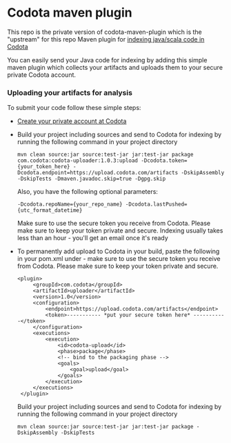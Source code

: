 # Codota maven plugin
This repo is the private version of codota-maven-plugin which is the "upstream" for this repo
Maven plugin for [indexing java/scala code in Codota](https://www.codota.com/index-your-repo)

You can easily send your Java code for indexing by adding this simple maven plugin which collects your artifacts and uploads them to your secure private Codota account.

### Uploading your artifacts for analysis
To submit your code follow these simple steps:
* [Create your private account at Codota](https://www.codota.com/submit-repo/maven)
* Build your project including sources and send to Codota for indexing by running the following command in your project directory
    
    ```
    mvn clean source:jar source:test-jar jar:test-jar package com.codota:codota-uploader:1.0.3:upload -Dcodota.token={your_token_here} -Dcodota.endpoint=https://upload.codota.com/artifacts -DskipAssembly -DskipTests -Dmaven.javadoc.skip=true -Dgpg.skip
    ```
    Also, you have the following optional parameters:
    ```
    -Dcodota.repoName={your_repo_name} -Dcodota.lastPushed={utc_format_datetime}
    ```    
    Make sure to use the secure token you receive from Codota. Please make sure to keep your token private and secure.
    Indexing usually takes less than an hour - you'll get an email once it's ready

* To permanently add upload to Codota in your build, paste the following in your pom.xml under <build><plugins> - make sure to use the secure token you receive from Codota. Please make sure to keep your token private and secure.
    ```
    <plugin>    
         <groupId>com.codota</groupId>
         <artifactId>uploader</artifactId>
         <version>1.0</version>
         <configuration>
             <endpoint>https://upload.codota.com/artifacts</endpoint>
             <token>----------- *put your secure token here* -----------</token>       
         </configuration>      
         <executions>      
             <execution>       
                 <id>codota-upload</id>        
                 <phase>package</phase>        
                 <!-- bind to the packaging phase -->      
                 <goals>       
                     <goal>upload</goal>       
                 </goals>      
             </execution>      
         </executions>     
     </plugin>
     ```

    Build your project including sources and send to Codota for indexing by running the following command in your project directory

    ```
    mvn clean source:jar source:test-jar jar:test-jar package -DskipAssembly -DskipTests
    ```
